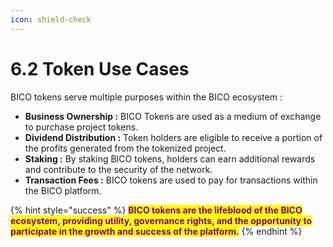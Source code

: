 ```yaml
---
icon: shield-check
---
```


# 6.2 Token Use Cases

BICO tokens serve multiple purposes within the BICO ecosystem :

* **Business Ownership :** BICO Tokens are used as a medium of exchange to purchase project tokens.
* **Dividend Distribution :** Token holders are eligible to receive a portion of the profits generated from the tokenized project.
* **Staking :** By staking BICO tokens, holders can earn additional rewards and contribute to the security of the network.
* **Transaction Fees :** BICO tokens are used to pay for transactions within the BICO platform.

{% hint style="success" %}
<mark style="color:purple;">**BICO tokens are the lifeblood of the BICO ecosystem, providing utility, governance rights, and the opportunity to participate in the growth and success of the platform.**</mark>
{% endhint %}
